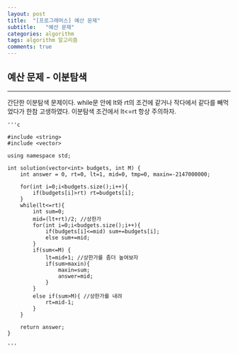 ```yaml
---
layout: post
title:  "[프로그래머스] 예산 문제"
subtitle:   "예산 문제"
categories: algorithm
tags: algorithm 알고리즘 
comments: true
---
```



## 예산 문제 - 이분탐색 
---

간단한 이분탐색 문제이다. while문 안에 lt와 rt의 조건에 같거나 작다에서 같다를 빼먹었다가 한참 고생하였다. 이분탐색 조건에서 lt<=rt 항상 주의하자. 


    '''c

	#include <string>
	#include <vector>
	
	using namespace std;
	
	int solution(vector<int> budgets, int M) {
	    int answer = 0, rt=0, lt=1, mid=0, tmp=0, maxin=-2147000000;
	    
	    for(int i=0;i<budgets.size();i++){
	        if(budgets[i]>rt) rt=budgets[i];
	    }
	    while(lt<=rt){
	        int sum=0;
	        mid=(lt+rt)/2; //상한가
	        for(int i=0;i<budgets.size();i++){
	            if(budgets[i]<=mid) sum+=budgets[i];
	            else sum+=mid;
	        }
	        if(sum<=M) {
	            lt=mid+1; //상한가를 좀더 높여보자
	            if(sum>maxin){
	                maxin=sum;
	                answer=mid;
	            }
	        }
	        else if(sum>M){ //상한가를 내려
	            rt=mid-1;
	        }
	    }
	
	    return answer;
	}

    '''

